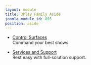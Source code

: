 ```yaml
---
layout: module
title: 3Play Family Aside
joomla_module_id: 895
position: aside
---
```

<!-- Module: 3Play Family Aside -->
<div class="aside-col">
	<ul>
		<li><a href="/products/control-surfaces.html">Control Surfaces</a><br />
		Command your best shows.</li>
	</ul>
</div>
<div class="aside-col">
	<ul>
		<li><a href="/support/services-support.html">Services and Support</a><br />
		Rest easy with full-solution support.</li>
	</ul>
</div>
